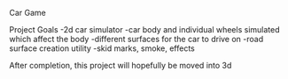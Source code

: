 Car Game

Project Goals
-2d car simulator
-car body and individual wheels simulated which affect the body
-different surfaces for the car to drive on
-road surface creation utility
-skid marks, smoke, effects


After completion, this project will hopefully be moved into 3d
